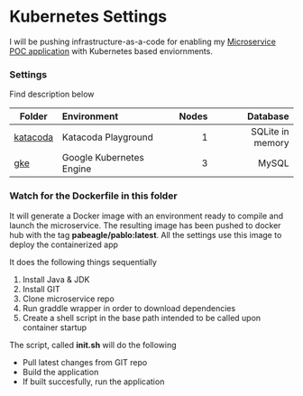 Kubernetes Settings
===================
I will be pushing infrastructure-as-a-code for enabling my [Microservice POC application](https://github.com/pablo-iglesias/microservice) with Kubernetes based enviornments.

### Settings
Find description below

| Folder               | Environment              | Nodes  |  Database          |
| -------------------- |:------------------------ | ------:|  -----------------:|
| [katacoda](katacoda) | Katacoda Playground      |      1 |  SQLite in memory  |
| [gke](gke)           | Google Kubernetes Engine |      3 |  MySQL             |

### Watch for the Dockerfile in this folder
It will generate a Docker image with an environment ready to compile and launch the microservice.
The resulting image has been pushed to docker hub with the tag **pabeagle/pablo:latest**.
All the settings use this image to deploy the containerized app

It does the following things sequentially
1. Install Java & JDK
2. Install GIT
3. Clone microservice repo
4. Run graddle wrapper in order to download dependencies
5. Create a shell script in the base path intended to be called upon container startup

The script, called **init.sh** will do the following
* Pull latest changes from GIT repo
* Build the application
* If built succesfully, run the application